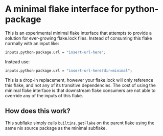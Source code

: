 # A minimal flake interface for python-package

This is an experimental minimal flake interface that attempts to provide a solution for ever-growing flake.lock files. Instead of consuming this flake normally with an input like:

```nix
inputs.python-package.url = "insert-url-here";
```

Instead use:

```nix
inputs.python-package.url = "insert-url-here?dir=minimal";
```

This is a drop-in replacement, however your flake.lock will only reference this flake,
and not any of its transitive dependencies. The cost of using the minimal flake interface
is that downstream flake consumers are not able to override any of the inputs of this flake.

## How does this work?

This subflake simply calls `builtins.getFlake` on the parent flake using the same nix source package
as the minimal subflake.
